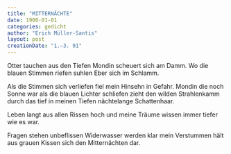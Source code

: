 ```yaml
---
title: "MITTERNÄCHTE"
date: 1900-01-01
categories: gedicht
author: "Erich Müller-Santis"
layout: post
creationDate: "1.–3. 91"
---
```

Otter tauchen aus den Tiefen
Mondin scheuert sich am Damm.
Wo die blauen Stimmen riefen
suhlen Eber sich im Schlamm.

Als die Stimmen sich verliefen
fiel mein Hinsehn in Gefahr.
Mondin die noch Sonne war
als die blauen Lichter schliefen
zieht den wilden Strahlenkamm
durch das tief in meinen Tiefen
nächtelange Schattenhaar.

Leben langt aus allen Rissen
hoch und meine Träume wissen
immer tiefer wie es war.

Fragen stehen unbeflissen
Widerwasser werden klar
mein Verstummen hält aus grauen Kissen
sich den Mitternächten dar.
